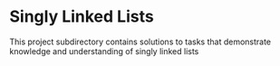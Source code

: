 # Singly Linked Lists

This project subdirectory contains solutions to tasks that demonstrate knowledge and understanding of singly linked lists
